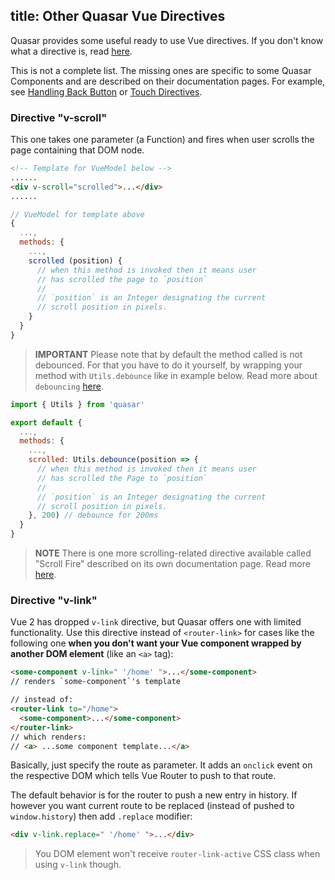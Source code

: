 title: Other Quasar Vue Directives
---
Quasar provides some useful ready to use Vue directives. If you don't know what a directive is, read [here](http://vuejs.org/guide/custom-directive.html).

This is not a complete list. The missing ones are specific to some Quasar Components and are described on their documentation pages. For example, see [Handling Back Button](/guide/handling-back-button.html) or [Touch Directives](/api/js-touch-directives.html).

### Directive "v-scroll"
This one takes one parameter (a Function) and fires when user scrolls the page containing that DOM node.

``` html
<!-- Template for VueModel below -->
......
<div v-scroll="scrolled">...</div>
......
```
``` js
// VueModel for template above
{
  ...,
  methods: {
    ...,
    scrolled (position) {
      // when this method is invoked then it means user
      // has scrolled the page to `position`
      //
      // `position` is an Integer designating the current
      // scroll position in pixels.
    }
  }
}
```

> **IMPORTANT**
> Please note that by default the method called is not debounced. For that you have to do it yourself, by wrapping your method with `Utils.debounce` like in example below.
> Read more about `debouncing` [here](/api/js-utils.html#Debounce-Function).

``` js
import { Utils } from 'quasar'

export default {
  ...,
  methods: {
    ...,
    scrolled: Utils.debounce(position => {
      // when this method is invoked then it means user
      // has scrolled the Page to `position`
      //
      // `position` is an Integer designating the current
      // scroll position in pixels.
    }, 200) // debounce for 200ms
  }
}
```

> **NOTE**
> There is one more scrolling-related directive available called "Scroll Fire" described on its own documentation page. Read more [here](/components/scroll-fire.html).

### Directive "v-link"
Vue 2 has dropped `v-link` directive, but Quasar offers one with limited functionality.
Use this directive instead of `<router-link>` for cases like the following one **when you don't want your Vue component wrapped by another DOM element** (like an `<a>` tag):

``` html
<some-component v-link=" '/home' ">...</some-component>
// renders `some-component`'s template

// instead of:
<router-link to="/home">
  <some-component>...</some-component>
</router-link>
// which renders:
// <a> ...some component template...</a>
```

Basically, just specify the route as parameter. It adds an `onclick` event on the respective DOM which tells Vue Router to push to that route.

The default behavior is for the router to push a new entry in history. If however you want current route to be replaced (instead of pushed to `window.history`) then add `.replace` modifier:

``` html
<div v-link.replace=" '/home' ">...</div>
```

> You DOM element won't receive `router-link-active` CSS class when using `v-link` though.
